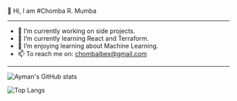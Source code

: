 
👋 Hi, I am #Chomba R. Mumba
<hr>

- 🔭 I’m currently working on side projects.
- 🌱 I’m currently learning React and Terraform.
- 👯 I’m enjoying learning about Machine Learning.
- 📫 To reach me on: chombaibex@gmail.com

<hr>

![Ayman's GitHub stats](https://github-readme-stats.vercel.app/api?username=Chomba-Mumba&theme=github_dark&show_icons=true)

![Top Langs](https://github-readme-stats.vercel.app/api/top-langs/?username=Chomba-Mumba&layout=compact&theme=github_dark)
